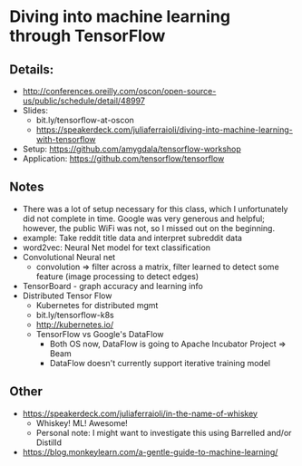 # Diving into machine learning through TensorFlow

## Details:
* http://conferences.oreilly.com/oscon/open-source-us/public/schedule/detail/48997
* Slides: 
  * bit.ly/tensorflow-at-oscon
  * https://speakerdeck.com/juliaferraioli/diving-into-machine-learning-with-tensorflow
* Setup: https://github.com/amygdala/tensorflow-workshop
* Application: https://github.com/tensorflow/tensorflow
	

## Notes
* There was a lot of setup necessary for this class, which I unfortunately did not complete in time.  Google was very generous and helpful; however, the public WiFi was not, so I missed out on the beginning.
*	example:  Take reddit title data and interpret subreddit data
* word2vec:	Neural Net model for text classification
*	Convolutional Neural net
	*	convolution => filter across a matrix, filter learned to detect some feature (image processing to detect edges)
* TensorBoard - graph accuracy and learning info
*	Distributed Tensor Flow
	*	Kubernetes for distributed mgmt
	*	bit.ly/tensorflow-k8s
	*	http://kubernetes.io/
	* TensorFlow vs Google's DataFlow
		* Both OS now, DataFlow is going to Apache Incubator Project => Beam
		* DataFlow doesn't currently support iterative training model

## Other
* https://speakerdeck.com/juliaferraioli/in-the-name-of-whiskey
  * Whiskey!  ML!  Awesome!
  * Personal note:  I might want to investigate this using Barrelled and/or Distilld
*	https://blog.monkeylearn.com/a-gentle-guide-to-machine-learning/
